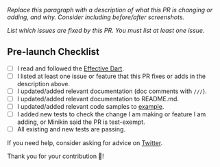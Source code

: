 *Replace this paragraph with a description of what this PR is changing or adding, and why. Consider including before/after screenshots.*

*List which issues are fixed by this PR. You must list at least one issue.*

## Pre-launch Checklist

- [ ] I read and followed the [Effective Dart](https://dart.dev/guides/language/effective-dart/style).
- [ ] I listed at least one issue or feature that this PR fixes or adds in the description above.
- [ ] I updated/added relevant documentation (doc comments with `///`).
- [ ] I updated/added relevant documentation to README.md.
- [ ] I updated/added relevant code samples to [example](https://github.com/epam-cross-platform-lab/dart_result_type/blob/main/example/example.dart).
- [ ] I added new tests to check the change I am making or feature I am adding, or Minikin said the PR is test-exempt.
- [ ] All existing and new tests are passing.

If you need help, consider asking for advice on [Twitter](https://twitter.com/minikin).

Thank you for your contribution 🚀!
